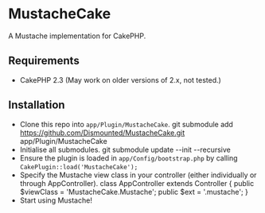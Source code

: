 MustacheCake
============

A Mustache implementation for CakePHP.

Requirements
------------

* CakePHP 2.3 (May work on older versions of 2.x, not tested.)

Installation
------------

* Clone this repo into `app/Plugin/MustacheCake`.
		git submodule add https://github.com/Dismounted/MustacheCake.git app/Plugin/MustacheCake
* Initialise all submodules.
		git submodule update --init --recursive
* Ensure the plugin is loaded in `app/Config/bootstrap.php` by calling `CakePlugin::load('MustacheCake');`
* Specify the Mustache view class in your controller (either individually or through AppController).
		class AppController extends Controller {
			public $viewClass = 'MustacheCake.Mustache';
			public $ext = '.mustache';
		}
* Start using Mustache!
